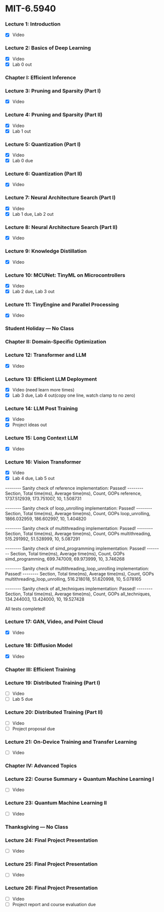 # MIT-6.5940
### **Lecture 1: Introduction**  
- [x] Video  

### **Lecture 2: Basics of Deep Learning**  
- [x] Video  
- [x] Lab 0 out

### **Chapter I: Efficient Inference**

### **Lecture 3: Pruning and Sparsity (Part I)**  
- [x] Video  

### **Lecture 4: Pruning and Sparsity (Part II)**  
- [x] Video  
- [x] Lab 1 out

### **Lecture 5: Quantization (Part I)**  
- [x] Video  
- [x] Lab 0 due

### **Lecture 6: Quantization (Part II)**  
- [x] Video  

### **Lecture 7: Neural Architecture Search (Part I)**  
- [x] Video  
- [x] Lab 1 due, Lab 2 out

### **Lecture 8: Neural Architecture Search (Part II)**  
- [x] Video  

### **Lecture 9: Knowledge Distillation**  
- [x] Video  

### **Lecture 10: MCUNet: TinyML on Microcontrollers**  
- [x] Video  
- [x] Lab 2 due, Lab 3 out

### **Lecture 11: TinyEngine and Parallel Processing**  
- [x] Video  

### **Student Holiday — No Class**

### **Chapter II: Domain-Specific Optimization**

### **Lecture 12: Transformer and LLM**  
- [x] Video  

### **Lecture 13: Efficient LLM Deployment**  
- [x] Video (need learn more times)
- [x] Lab 3 due, Lab 4 out(copy one line, watch clamp to no zero)

### **Lecture 14: LLM Post Training**  
- [x] Video  
- [x] Project ideas out

### **Lecture 15: Long Context LLM**  
- [x] Video  

### **Lecture 16: Vision Transformer**  
- [x] Video  
- [x] Lab 4 due, Lab 5 out

-------- Sanity check of reference implementation: Passed! -------- 
Section, Total time(ms), Average time(ms), Count, GOPs
reference, 1737.512939, 173.751007, 10, 1.508731

-------- Sanity check of loop_unrolling implementation: Passed! -------- 
Section, Total time(ms), Average time(ms), Count, GOPs
loop_unrolling, 1866.032959, 186.602997, 10, 1.404820

-------- Sanity check of multithreading implementation: Passed! -------- 
Section, Total time(ms), Average time(ms), Count, GOPs
multithreading, 515.291992, 51.528999, 10, 5.087291

-------- Sanity check of simd_programming implementation: Passed! -------- 
Section, Total time(ms), Average time(ms), Count, GOPs
simd_programming, 699.747009, 69.973999, 10, 3.746268

-------- Sanity check of multithreading_loop_unrolling implementation: Passed! -------- 
Section, Total time(ms), Average time(ms), Count, GOPs
multithreading_loop_unrolling, 516.218018, 51.620998, 10, 5.078165

-------- Sanity check of all_techniques implementation: Passed! -------- 
Section, Total time(ms), Average time(ms), Count, GOPs
all_techniques, 134.244003, 13.424000, 10, 19.527428

All tests completed!

### **Lecture 17: GAN, Video, and Point Cloud**  
- [x] Video  

### **Lecture 18: Diffusion Model**  
- [x] Video  

### **Chapter III: Efficient Training**

### **Lecture 19: Distributed Training (Part I)**  
- [ ] Video  
- [ ] Lab 5 due

### **Lecture 20: Distributed Training (Part II)**  
- [ ] Video  
- [ ] Project proposal due

### **Lecture 21: On-Device Training and Transfer Learning**  
- [ ] Video  

### **Chapter IV: Advanced Topics**

### **Lecture 22: Course Summary + Quantum Machine Learning I**  
- [ ] Video  

### **Lecture 23: Quantum Machine Learning II**  
- [ ] Video  

### **Thanksgiving — No Class**

### **Lecture 24: Final Project Presentation**  
- [ ] Video  

### **Lecture 25: Final Project Presentation**  
- [ ] Video  

### **Lecture 26: Final Project Presentation**  
- [ ] Video  
- [ ] Project report and course evaluation due
